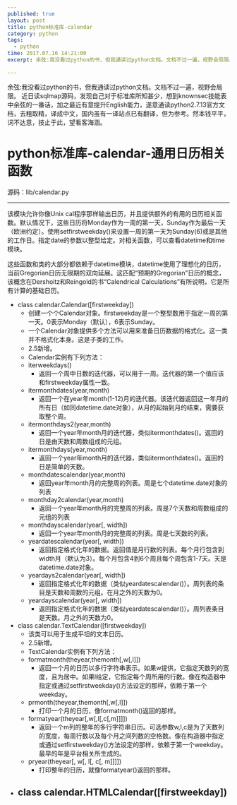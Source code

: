 ```yaml
---
published: true
layout: post
title: python标准库-calendar
category: python
tags: 
  - python
time: 2017.07.16 14:21:00
excerpt: 余弦:我没看过python的书，但我通读过python文档。文档不过一遍，视野会局限。近日读sqlmap源码，发现自己对于标准库所知甚少，想到knownsec技能表中余弦的一番话，加之最近有意提升English能力，遂意通读python2.7.13官方文档，去粗取精，译成中文，国内虽有一译站点已有翻译，但为参考。然本钱平平，词不达意，技止于此，望看客海涵。

---
```


余弦:我没看过python的书，但我通读过python文档。文档不过一遍，视野会局限。
近日读sqlmap源码，发现自己对于标准库所知甚少，想到knownsec技能表中余弦的一番话，加之最近有意提升English能力，遂意通读python2.7.13官方文档，去粗取精，译成中文，国内虽有一译站点已有翻译，但为参考。然本钱平平，词不达意，技止于此，望看客海涵。

<!--more-->

# python标准库-calendar-通用日历相关函数
源码：lib/calendar.py

----------
该模块允许你像Unix cal程序那样输出日历，并且提供额外的有用的日历相关函数。默认情况下，这些日历将Monday作为一周的第一天，Sunday作为最后一天（欧洲约定）。使用setfirstweekday()来设置一周的第一天为Sunday(6)或是其他的工作日。指定date的参数以整型给定。对相关函数，可以查看datetime和time模块。

这些函数和类的大部分都依赖于datetime模块，datetime使用了理想化的日历，当前Gregorian日历无限期的双向延展。这匹配“预期的Gregorian”日历的概念，该概念在Dershoitz和Reingold的书“Calendrical Calculations”有所说明，它是所有计算的基础日历。

- class calendar.Calendar([firstweekday])
	- 创建一个个Calendar对象。firstweekday是一个整型数用于指定一周的第一天。0表示Monday（默认），6表示Sunday。
	- 一个Calendar对象提供多个方法可以用来准备日历数据的格式化。这一类并不格式化本身。这是子类的工作。
	- 2.5新增。
	- Calendar实例有下列方法：
	- iterweekdays()
		- 返回一个周中日数的迭代器，可以用于一周。迭代器的第一个值应该和firstweekday属性一致。
	- itermonthdates(year,month)
		- 返回一个在year年month(1-12)月的迭代器。该迭代器返回这一年月的所有日（如同datetime.date对象），从月的起始到月的结束，需要获取整个周。
	- itermonthdays2(year,month)
		- 返回一个year年month月的迭代器，类似itermonthdates()。返回的日是由天数和周数组成的元组。
	- itermonthdays(year,month)
		- 返回一个year年month月的迭代器，类似itermonthdates()。返回的日是简单的天数。
	- monthdatescalendar(year,month)
		- 返回year年month月的完整周的列表。周是七个datetime.date对象的列表
	- monthday2calendar(year,month)
		- 返回一个year年month月的完整周的列表。周是7个天数和周数组成的元组的列表
	- monthdayscalendar(year[, width])
		- 返回一个year年month月的完整周的列表。周是七天数的列表。
	- yeardatescalendar(year[, width])
		- 返回指定格式化年的数据。返回值是月行数的列表。每个月行包含到width月（默认为3）。每个月包含4到6个周且每个周包含1-7天。天是datetime.date对象。
	- yeardays2calendar(year[, width])
		- 返回指定格式化年的数据（类似yeardatescalendar()）。周列表的条目是天数和周数的元组。在月之外的天数为0。
	- yeardayscalendar(year[, width])
		- 返回指定格式化年的数据（类似yeardatescalendar()）。周列表条目是天数。月之外的天数为0。
- class calendar.TextCalendar([firstweekday])
	- 该类可以用于生成平坦的文本日历。
	- 2.5新增。
	- TextCalendar实例有下列方法：
	- formatmonth(theyear,themonth[,w[,l]])
		- 返回一个月的日历以多行字符串表示。如果w提供，它指定天数列的宽度，且为居中。如果l给定，它指定每个周所用的行数。像在构造器中指定或通过setfirstweekday()方法设定的那样，依赖于第一个weekday。
	- prmonth(theyear,themonth[,w[,l]])
		- 打印一个月的日历，像formatmonth()返回的那样。
	- formatyear(theyear[,w[,l[,c[,m]]]])
		- 返回一个m列的整年的多行字符串日历。可选参数w,l,c是为了天数列的宽度，每周行数以及每个月之间列数的空格数。像在构造器中指定或通过setfirstweekday()方法设定的那样，依赖于第一个weekday。最早的年是平台相关所生成的。
	- pryear(theyear[, w[, l[, c[, m]]]])
		- 打印整年的日历，就像formatyear()返回的那样。
-  class calendar.HTMLCalendar([firstweekday])
	-  